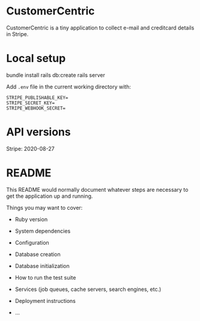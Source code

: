 # CustomerCentric

CustomerCentric is a tiny application to collect e-mail and creditcard details in Stripe.

# Local setup

bundle install
rails db:create 
rails server

Add `.env` file in the current working directory with:
```
STRIPE_PUBLISHABLE_KEY=
STRIPE_SECRET_KEY=
STRIPE_WEBHOOK_SECRET=
```

# API versions

Stripe: 2020-08-27

# README

This README would normally document whatever steps are necessary to get the
application up and running.

Things you may want to cover:

* Ruby version

* System dependencies

* Configuration

* Database creation

* Database initialization

* How to run the test suite

* Services (job queues, cache servers, search engines, etc.)

* Deployment instructions

* ...
